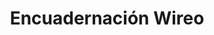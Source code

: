 ---
title: 'Encuadernación Wireo'
slug: 'wireo'
category: 'libros'
description: 'Descripción detallada del producto 1.'
keywords: ['producto 1', 'adhesivos']
image: '/img/categorias/mockup.webp'
alt: 'Imagen del producto 1'
navigation: true
type: 'producto'
---